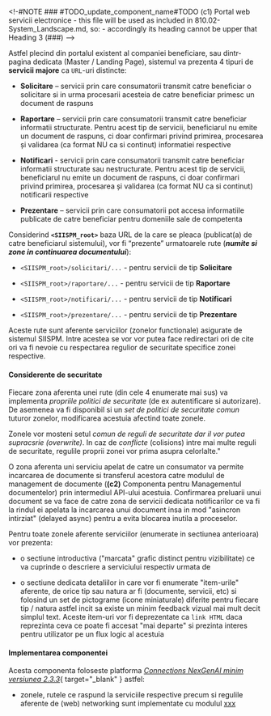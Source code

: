 <!-#NOTE ### #TODO_update_component_name#TODO (c1) Portal web servicii electronice
    - this file will be used as included in 810.02-System_Landscape.md, so:
    - accordingly its heading cannot be upper that Heading 3 (###)
-->


Astfel plecind din portalul existent al companiei beneficiare, sau dintr-pagina dedicata (Master / Landing Page), sistemul va prezenta 4 tipuri de **servicii majore** ca `URL`-uri distincte: <!-- -#NOTE mk-UTF8 (din ANPM matrice complianta 64-67) -->

* **Solicitare** – servicii prin care consumatorii transmit catre beneficiar o solicitare si in urma procesarii acesteia de catre beneficiar primesc un document de raspuns

* **Raportare** – servicii prin care consumatorii transmit catre beneficiar informatii structurate. Pentru acest tip de servicii, beneficiarul nu emite un document de raspuns, ci doar confirmari privind primirea, procesarea și validarea (ca format NU ca si continut) informatiei respective

* **Notificari** - servicii prin care consumatorii transmit catre beneficiar informatii structurate sau nestructurate. Pentru acest tip de servicii, beneficiarul nu emite un document de raspuns, ci doar confirmari privind primirea, procesarea și validarea (ca format NU ca si continut) notificarii respective <!-- -#FIXME aceasta cred ca ar trebui sa fie ANPM --to-- consumator | modelul acest este deja la item anterior "Raportare" -->

* **Prezentare** – servicii prin care consumatorii pot accesa informatiile publicate de catre beneficiar pentru domeniile sale de competenta


Considerind **`<SIISPM_root>`** baza URL de la care se pleaca (publicat(a) de catre beneficiarul sistemului), vor fi “prezente” urmatoarele rute (***numite si zone in continuarea documentului***):

* `<SIISPM_root>/solicitari/...` - pentru servicii de tip **Solicitare**

* `<SIISPM_root>/raportare/...` - pentru servicii de tip **Raportare**

* `<SIISPM_root>/notificari/...` - pentru servicii de tip **Notificari**

* `<SIISPM_root>/prezentare/...` - pentru servicii de tip **Prezentare**

Aceste rute sunt aferente serviciilor (zonelor functionale) asigurate de sistemul SIISPM. Intre acestea se vor vor putea face redirectari ori de cite ori va fi nevoie cu respectarea regulior de securitate specifice zonei respective.




#### Considerente de securitate

Fiecare zona aferenta unei rute (din cele 4 enumerate mai sus) va implementa *propriile politici de securitate* (de ex autentificare si autorizare). De asemenea va fi disponibil si un *set de politici de securitate comun* tuturor zonelor, modificarea acestuia afectind toate zonele.

Zonele vor mosteni setul *comun de reguli de securitate dar il vor putea supracsrie (overwrite)*. In caz de *conflicte* (colisions) intre mai multe reguli de securitate, regulile proprii zonei vor prima asupra celorlalte."


O zona aferenta uni serviciu apelat de catre un consumator va permite incarcarea de documente si transferul acestora catre modulul de management de documente (**(c2)** Componenta pentru Managementul documentelor) prin intermediul API-ului acestuia. Confirmarea preluarii unui document se va face de catre zona de servicii dedicata notificarilor ce va fi la rindul ei apelata la incarcarea unui document insa in mod "asincron intirziat" (delayed async) pentru a evita blocarea inutila a proceselor. <!-- -#NOTE din ANPM matrice complianta 68 -->

Pentru toate zonele aferente serviciilor (enumerate in sectiunea anterioara) vor prezenta: <!-- -#NOTE din ANPM matrice complianta 70 -->

* o sectiune introductiva ("marcata" grafic distinct pentru vizibilitate) ce va cuprinde o descriere a serviciului respectiv urmata de

* o sectiune dedicata detaliilor in care vor fi enumerate "item-urile" aferente, de orice tip sau natura ar fi (documente, servicii, etc) si folosind un set de pictograme (icone miniaturale) diferite pentru fiecare tip / natura astfel incit sa existe un minim feedback vizual mai mult decit simplul text. Aceste item-uri vor fi deprezentate ca `link HTML` daca reprezinta ceva ce poate fi accesat "mai departe" si prezinta interes pentru utilizator pe un flux logic al acestuia




#### Implementarea componentei

Acesta componenta foloseste platforma [*Connections NexGenAI minim versiunea 2.3.3*](http://nexgenai.app/v2.3.3){ target="_blank" } astfel:

* zonele, rutele ce raspund la serviciile respective precum si regulile aferente de (web) networking sunt implementate cu modulul [xxx](https://nexgenai.app/v2.3.3/comp_server_web.html)




